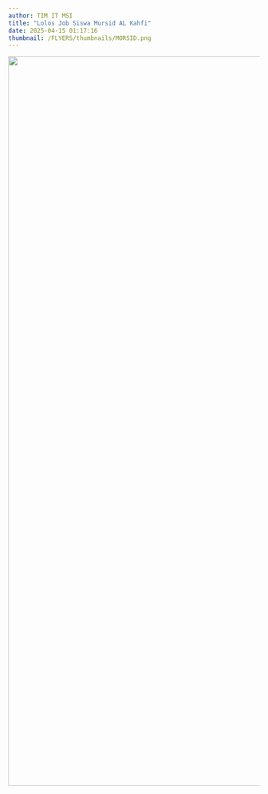 ```yaml
---
author: TIM IT MSI
title: "Lolos Job Siswa Mursid AL Kahfi"
date: 2025-04-15 01:17:16
thumbnail: /FLYERS/thumbnails/MORSID.png
---
```

<p><img src="/images/MORSID.png" alt="" width="1037" height="1463" /></p>
